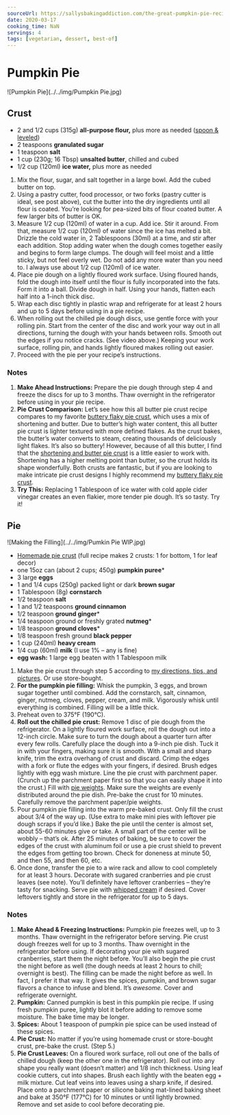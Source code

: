 ```yaml
---
sourceUrl: https://sallysbakingaddiction.com/the-great-pumpkin-pie-recipe/
date: 2020-03-17
cooking_time: NaN
servings: 4
tags: [vegetarian, dessert, best-of]
---
```


# Pumpkin Pie

![Pumpkin Pie](../../img/Pumpkin Pie.jpg)

## Crust

- 2 and 1/2 cups (315g) **all-purpose flour,** plus more as needed ([spoon & leveled](https://sallysbakingaddiction.com/2015/07/29/baking-basics-measuring-is-everything/))
- 2 teaspoons **granulated sugar**
- 1 teaspoon **salt**
- 1 cup (230g; 16 Tbsp) **unsalted butter**, chilled and cubed
- 1/2 cup (120ml) **ice water,** plus more as needed



1. Mix the flour, sugar, and salt together in a large bowl. Add the cubed butter on top.
2. Using a pastry cutter, food processor, or two forks (pastry cutter  is ideal, see post above), cut the butter into the dry ingredients until all flour is coated. You’re looking for pea-sized bits of flour coated  butter. A few larger bits of butter is OK.
3. Measure 1/2 cup (120ml) of water in a cup. Add ice. Stir it around.  From that, measure 1/2 cup (120ml) of water since the ice has melted a  bit. Drizzle the cold water in, 2 Tablespoons (30ml) at a time, and stir after each addition. Stop adding water when the dough comes together  easily and begins to form large clumps. The dough will feel moist and a  little sticky, but not feel overly wet. Do not add any more water than  you need to. I always use about 1/2 cup (120ml) of ice water.
4. Place pie dough on a lightly floured work surface. Using  floured hands, fold the dough into itself until the flour is fully  incorporated into the fats. Form it into a ball. Divide dough in half.  Using your hands, flatten each half into a 1-inch thick disc.
5. Wrap each disc tightly in plastic wrap and refrigerate for at least 2 hours and up to 5 days before using in a pie recipe.
6. When rolling out the chilled pie dough discs, use gentle force with  your rolling pin. Start from the center of the disc and work your way  out in all directions, turning the dough with your hands between rolls.  Smooth out the edges if you notice cracks. (See video above.) Keeping  your work surface, rolling pin, and hands lightly floured makes rolling  out easier.
7. Proceed with the pie per your recipe’s instructions.



### Notes

1. **Make Ahead Instructions:** Prepare the pie dough  through step 4 and freeze the discs for up to 3 months. Thaw overnight  in the refrigerator before using in your pie recipe.
2. **Pie Crust Comparison:** Let’s see how this all butter pie crust recipe compares to my favorite [buttery flaky pie crust](https://sallysbakingaddiction.com/baking-basics-homemade-buttery-flaky-pie-crust/), which uses a mix of shortening and butter. Due to butter’s high water  content, this all butter pie crust is lighter textured with more defined flakes. As the crust bakes, the butter’s water converts to steam,  creating thousands of deliciously light flakes. It’s also so buttery!  However, because of all this butter, I find that the [shortening and butter pie crust](https://sallysbakingaddiction.com/baking-basics-homemade-buttery-flaky-pie-crust/) is a little easier to work with. Shortening has a higher melting point  than butter, so the crust holds its shape wonderfully. Both crusts are  fantastic, but if you are looking to make intricate pie crust designs I  highly recommend my [buttery flaky pie crust](https://sallysbakingaddiction.com/baking-basics-homemade-buttery-flaky-pie-crust/).
3. **Try This:** Replacing 1 Tablespoon of ice water with  cold apple cider vinegar creates an even flakier, more tender pie dough. It’s so tasty. Try it!



## Pie



![Making the Filling](../../img/Pumkin Pie WIP.jpg)

- [Homemade pie crust](https://sallysbakingaddiction.com/2015/07/01/baking-basics-homemade-buttery-flaky-pie-crust/) (full recipe makes 2 crusts: 1 for bottom, 1 for leaf decor)
- one 15oz can (about 2 cups; 450g) **pumpkin puree***
- 3 large **eggs**
- 1 and 1/4 cups (250g) packed light or dark **brown sugar**
- 1 Tablespoon (8g) **cornstarch**
- 1/2 teaspoon **salt**
- 1 and 1/2 teaspoons **ground cinnamon**
- 1/2 teaspoon **ground ginger***
- 1/4 teaspoon ground or freshly grated **nutmeg***
- 1/8 teaspoon **ground cloves***
- 1/8 teaspoon fresh ground **black pepper**
- 1 cup (240ml) **heavy cream**
- 1/4 cup (60ml) **milk** (I use 1% – any is fine)
- **egg wash:** 1 large egg beaten with 1 Tablespoon milk



1. Make the pie crust through step 5 according to [my directions, tips, and pictures](https://sallysbakingaddiction.com/2015/07/01/baking-basics-homemade-buttery-flaky-pie-crust/). Or use store-bought.
2. **For the pumpkin pie filling:** Whisk the pumpkin, 3  eggs, and brown sugar together until combined. Add the cornstarch, salt, cinnamon, ginger, nutmeg, cloves, pepper, cream, and milk. Vigorously  whisk until everything is combined. Filling will be a little thick.
3. Preheat oven to 375°F (190°C).
4. **Roll out the chilled pie crust:** Remove 1 disc of  pie dough from the refrigerator. On a lightly floured work surface, roll the dough out into a 12-inch circle. Make sure to turn the dough about a quarter turn after every few rolls. Carefully place the dough into a  9-inch pie dish. Tuck it in with your fingers, making sure it is smooth. With a small and sharp knife, trim the extra overhang of crust and  discard. Crimp the edges with a fork or flute the edges with your  fingers, if desired. Brush edges lightly with egg wash mixture. Line the pie crust with parchment paper. (Crunch up the parchment paper first so that you can easily shape it into the crust.) Fill with [pie weights](https://www.amazon.com/Mrs-Andersons-Baking-Ceramic-Weights/dp/B00004S1BT?ie=UTF8&creativeASIN=B0113L930C&linkCode=xm2&redirect=true&tag=sallsbakiaddi-20). Make sure the weights are evenly distributed around the pie dish.  Pre-bake the crust for 10 minutes. Carefully remove the parchment  paper/pie weights.
5. Pour pumpkin pie filling into the warm pre-baked crust. Only fill  the crust about 3/4 of the way up. (Use extra to make mini pies with  leftover pie dough scraps if you’d like.) Bake the pie until the center  is almost set, about 55-60 minutes give or take. A small part of the  center will be wobbly – that’s ok. After 25 minutes of baking, be sure  to cover the edges of the crust with aluminum foil or use a pie crust  shield to prevent the edges from getting too brown. Check for doneness  at minute 50, and then 55, and then 60, etc.
6. Once done, transfer the pie to a wire rack and allow to cool  completely for at least 3 hours. Decorate with sugared cranberries and  pie crust leaves (see note). You’ll definitely have leftover cranberries – they’re tasty for snacking. Serve pie with [whipped cream](https://sallysbakingaddiction.com/2018/10/03/homemade-whipped-cream/) if desired. Cover leftovers tightly and store in the refrigerator for up to 5 days.

### Notes

1. **Make Ahead & Freezing Instructions:** Pumpkin pie freezes well, up to 3 months. Thaw overnight in the refrigerator before serving. Pie crust dough freezes well for up to 3 months. Thaw  overnight in the refrigerator before using. If decorating your pie with  sugared cranberries, start them the night before. You’ll also begin the  pie crust the night before as well (the dough needs at least 2 hours to  chill; overnight is best). The filling can be made the night before as  well. In fact, I prefer it that way. It gives the spices, pumpkin, and  brown sugar flavors a chance to infuse and blend. It’s *awesome.* Cover and refrigerate overnight.
2. **Pumpkin:** Canned pumpkin is best in this pumpkin pie recipe. If using fresh pumpkin puree, lightly blot it before adding to  remove some moisture. The bake time may be longer.
3. **Spices:** About 1 teaspoon of pumpkin pie spice can be used instead of these spices.
4. **Pie Crust:** No matter if you’re using homemade crust or store-bought crust, pre-bake the crust. (Step 5.)
5. **Pie Crust Leaves:** On a floured work surface, roll  out one of the balls of chilled dough (keep the other one in the  refrigerator). Roll out into any shape you really want (doesn’t matter)  and 1/8 inch thickness. Using leaf cookie cutters, cut into shapes.  Brush each lightly with the beaten egg + milk mixture. Cut leaf veins  into leaves using a sharp knife, if desired. Place onto a parchment  paper or silicone baking mat-lined baking sheet and bake at 350°F  (177°C) for 10 minutes or until lightly browned. Remove and set aside to cool before decorating pie.

